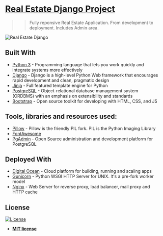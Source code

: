 # [Real Estate Django Project](http://159.65.226.26/)

>> Fully reponsive Real Estate Application. From development to deployment. Includes Admin area.

<img src="https://res.cloudinary.com/dxbk4zeyc/image/upload/v1542841011/real-estate-django.png" title="Real Estate Django" alt="Real Estate Django">

## Built With

- [Python 3](https://www.python.org/) - Programming language that lets you work quickly and integrate systems more effectively
- [Django](https://www.djangoproject.com/) - Django is a high-level Python Web framework that encourages rapid development and clean, pragmatic design
- [Jinja](http://jinja.pocoo.org/) - Full featured template engine for Python
- [PostgreSQL](https://www.postgresql.org/) - Object-relational database management system (ORDBMS) with an emphasis on extensibility and standards
- [Bootstrap](https://getbootstrap.com/) - Open source toolkit for developing with HTML, CSS, and JS

## Tools, libraries and resources used:

- [Pillow](https://pillow.readthedocs.io/en/5.3.x/) - Pillow is the friendly PIL fork. PIL is the Python Imaging Library
- [FontAwesome](https://fontawesome.com/)
- [PgAdmin](https://www.pgadmin.org/) - Open Source administration and development platform for PostgreSQL

## Deployed With

- [Digital Ocean](https://www.digitalocean.com/) - Cloud platform for building, running and scaling apps
- [Gunicorn](https://gunicorn.org/) -  Python WSGI HTTP Server for UNIX. It's a pre-fork worker model
- [Nginx](https://www.nginx.com/) - Web Server for reverse proxy, load balancer, mail proxy and HTTP cache

## License

[![License](http://img.shields.io/:license-mit-blue.svg?style=flat-square)](http://badges.mit-license.org)

- **[MIT license](http://opensource.org/licenses/mit-license.php)**
